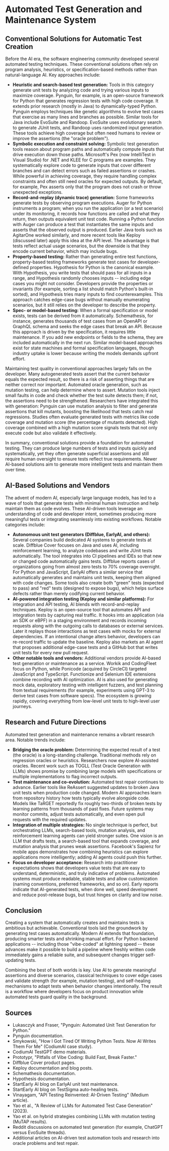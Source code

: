 # Automated Test Generation and Maintenance System

## Conventional Solutions for Automatic Test Creation

Before the AI era, the software engineering community developed several automated testing techniques. These conventional solutions often rely on program analysis, heuristics, or specification-based methods rather than natural-language AI. Key approaches include:

- **Heuristic and search-based test generation:** Tools in this category generate unit tests by analyzing code and trying various inputs to maximize coverage. Pynguin, for example, is an open-source framework for Python that generates regression tests with high code coverage. It extends prior research (mostly in Java) to dynamically-typed Python. Pynguin employs techniques like genetic algorithms to evolve test cases that exercise as many lines and branches as possible. Similar tools for Java include EvoSuite and Randoop. EvoSuite uses evolutionary search to generate JUnit tests, and Randoop uses randomized input generation. These tools achieve high coverage but often need humans to review or improve the assertions (the "oracle problem").
- **Symbolic execution and constraint solving:** Symbolic test generation tools reason about program paths and automatically compute inputs that drive execution down those paths. Microsoft's Pex (now IntelliTest in Visual Studio) for .NET and KLEE for C programs are examples. They systematically explore code to generate inputs that cover different branches and can detect errors such as failed assertions or crashes. While powerful in achieving coverage, they require handling complex constraints and often still need oracles for expected outputs. By default, for example, Pex asserts only that the program does not crash or throw unexpected exceptions.
- **Record-and-replay (dynamic trace) generation:** Some frameworks generate tests by observing program executions. Auger for Python instruments a program; when you run the application (or a test scenario) under its monitoring, it records how functions are called and what they return, then outputs equivalent unit test code. Running a Python function with Auger can produce a test that instantiates the same inputs and asserts that the observed output is produced. Earlier Java tools such as AgitarOne worked similarly, and more recent tools like Keploy (discussed later) apply this idea at the API level. The advantage is that tests reflect actual usage scenarios, but the downside is that they encode current behavior, which may include bugs.
- **Property-based testing:** Rather than generating entire test functions, property-based testing frameworks generate test cases for developer-defined properties. Hypothesis for Python is the canonical example. With Hypothesis, you write tests that should pass for all inputs in a range, and Hypothesis randomly chooses inputs -- including edge cases you might not consider. Developers provide the properties or invariants (for example, sorting a list should match Python's built-in sorted), and Hypothesis tries many inputs to find counterexamples. This approach catches edge-case bugs without manually enumerating scenarios, but it still relies on the developer to describe the property.
- **Spec- or model-based testing:** When a formal specification or model exists, tests can be derived from it automatically. Schemathesis, for instance, generates thousands of test cases from an OpenAPI or GraphQL schema and seeks the edge cases that break an API. Because this approach is driven by the specification, it requires little maintenance. If you add new endpoints or fields to the schema, they are included automatically in the next run. Similar model-based approaches exist for state machines and formal specification languages, though industry uptake is lower because writing the models demands upfront effort.

Maintaining test quality in conventional approaches largely falls on the developer. Many autogenerated tests assert that the current behavior equals the expected result, so there is a risk of asserting things that are neither correct nor important. Automated oracle generation, such as mutation testing, can help determine where to assert. Mutation tools inject small faults in code and check whether the test suite detects them; if not, the assertions need to be strengthened. Researchers have integrated this with generation: Pynguin can use mutation analysis to filter and generate assertions that kill mutants, boosting the likelihood that tests catch real regressions. Studies often evaluate generated tests with metrics like code coverage and mutation score (the percentage of mutants detected). High coverage combined with a high mutation score signals tests that not only execute code but also validate it effectively.

In summary, conventional solutions provide a foundation for automated testing. They can produce large numbers of tests and inputs quickly and systematically, yet they often generate superficial assertions and still require human oversight to ensure tests reflect true requirements. Newer AI-based solutions aim to generate more intelligent tests and maintain them over time.

## AI-Based Solutions and Vendors

The advent of modern AI, especially large language models, has led to a wave of tools that generate tests with minimal human instruction and help maintain them as code evolves. These AI-driven tools leverage an understanding of code and developer intent, sometimes producing more meaningful tests or integrating seamlessly into existing workflows. Notable categories include:

- **Autonomous unit test generators (Diffblue, EarlyAI, and others):** Several companies build dedicated AI systems to generate tests at scale. Diffblue Cover focuses on Java and uses AI, including reinforcement learning, to analyze codebases and write JUnit tests automatically. The tool integrates into CI pipelines and IDEs so that new or changed code automatically gains tests. Diffblue reports cases of organizations going from almost zero tests to 70% coverage overnight. For Python and JavaScript, EarlyAI offers a similar service that automatically generates and maintains unit tests, keeping them aligned with code changes. Some tools also create both "green" tests (expected to pass) and "red" tests (designed to expose bugs), which helps surface defects rather than merely codifying current behavior.
- **AI-powered integration testing (Keploy and similar platforms):** For integration and API testing, AI blends with record-and-replay techniques. Keploy is an open-source tool that automates API and integration tests by capturing real traffic. It hooks into an application (via an SDK or eBPF) in a staging environment and records incoming requests along with the outgoing calls to databases or external services. Later it replays those interactions as test cases with mocks for external dependencies. If an intentional change alters behavior, developers can re-record traffic to update the baseline. Keploy also markets an AI agent that proposes additional edge-case tests and a GitHub bot that writes unit tests for every new pull request.
- **Other notable tools and vendors:** Additional vendors provide AI-based test generation or maintenance as a service. Workik and CodingFleet focus on Python, while Ponicode (acquired by CircleCI) targeted JavaScript and TypeScript. Functionize and Selenium IDE extensions combine recording with AI optimization. AI is also used for generating mock data, exploratory testing with intelligent fuzzers, and test planning from textual requirements (for example, experiments using GPT-3 to derive test cases from software specs). The ecosystem is growing rapidly, covering everything from low-level unit tests to high-level user journeys.

## Research and Future Directions

Automated test generation and maintenance remains a vibrant research area. Notable trends include:

- **Bridging the oracle problem:** Determining the expected result of a test (the oracle) is a long-standing challenge. Traditional methods rely on regression oracles or heuristics. Researchers now explore AI-assisted oracles. Recent work such as TOGLL (Test Oracle Generation with LLMs) shows promise by combining large models with specifications or multiple implementations to flag incorrect outputs.
- **Test maintenance and co-evolution:** Automated test repair continues to advance. Earlier tools like ReAssert suggested updates to broken Java unit tests when production code changed. Modern AI approaches learn from repository history how tests typically evolve alongside code. Models like TaRGET reportedly fix roughly two-thirds of broken tests by learning patterns from thousands of past fixes. Future systems may monitor commits, adjust tests automatically, and even open pull requests with the required updates.
- **Integration of multiple strategies:** No single technique is perfect, but orchestrating LLMs, search-based tools, mutation analysis, and reinforcement learning agents can yield stronger suites. One vision is an LLM that drafts tests, a search-based tool that expands coverage, and mutation analysis that prunes weak assertions. Facebook's Sapienz for mobile apps demonstrates how combining heuristics can explore applications more intelligently; adding AI agents could push this further.
- **Focus on developer acceptance:** Research into practitioner expectations shows that developers value tests that are easy to understand, deterministic, and truly indicative of problems. Automated systems must produce readable, stable tests and allow customization (naming conventions, preferred frameworks, and so on). Early reports indicate that AI-generated tests, when done well, speed development and reduce post-release bugs, but trust hinges on clarity and low noise.

## Conclusion

Creating a system that automatically creates and maintains tests is ambitious but achievable. Conventional tools laid the groundwork by generating test cases automatically. Modern AI extends that foundation, producing smarter tests and shrinking manual effort. For Python backend applications -- including those "vibe-coded" at lightning speed -- these advances make it possible to build a pipeline where freshly written code immediately gains a reliable suite, and subsequent changes trigger self-updating tests.

Combining the best of both worlds is key. Use AI to generate meaningful assertions and diverse scenarios, classical techniques to cover edge cases and validate strength (for example, mutation testing), and self-healing mechanisms to adapt tests when behavior changes intentionally. The result is a workflow where developers focus on product innovation while automated tests guard quality in the background.

## Sources

- Lukasczyk and Fraser, "Pynguin: Automated Unit Test Generation for Python."
- Pynguin documentation.
- Smykowski, "How I Got Tired Of Writing Python Tests. Now AI Writes Them For Me" (CodiumAI case study).
- CodiumAI TestGPT demo materials.
- Prototypr, "Pitfalls of Vibe Coding: Build Fast, Break Faster."
- Diffblue Cover product pages.
- Keploy documentation and blog posts.
- Schemathesis documentation.
- Hypothesis documentation.
- StartEarly AI blog on EarlyAI unit test maintenance.
- StartEarly AI blog on TestSigma auto-healing tests.
- Vinayagam, "API Testing Reinvented: AI-Driven Testing" (Medium article).
- Yao et al., "A Review of LLMs for Automated Test Case Generation" (2023).
- Yao et al. on hybrid strategies combining LLMs with mutation testing (MuTAP results).
- Reddit discussions on automated test generation (for example, ChatGPT versus EvoSuite threads).
- Additional articles on AI-driven test automation tools and research into oracle problems and test repair.
